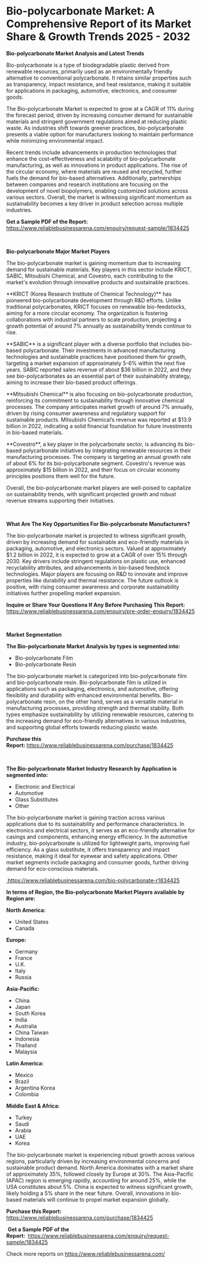 <p><h1>Bio-polycarbonate Market: A Comprehensive Report of its Market Share & Growth Trends 2025 - 2032</h1></p><p><strong>Bio-polycarbonate Market Analysis and Latest Trends</strong></p>
<p><p>Bio-polycarbonate is a type of biodegradable plastic derived from renewable resources, primarily used as an environmentally friendly alternative to conventional polycarbonate. It retains similar properties such as transparency, impact resistance, and heat resistance, making it suitable for applications in packaging, automotive, electronics, and consumer goods. </p><p>The Bio-polycarbonate Market is expected to grow at a CAGR of 11% during the forecast period, driven by increasing consumer demand for sustainable materials and stringent government regulations aimed at reducing plastic waste. As industries shift towards greener practices, bio-polycarbonate presents a viable option for manufacturers looking to maintain performance while minimizing environmental impact. </p><p>Recent trends include advancements in production technologies that enhance the cost-effectiveness and scalability of bio-polycarbonate manufacturing, as well as innovations in product applications. The rise of the circular economy, where materials are reused and recycled, further fuels the demand for bio-based alternatives. Additionally, partnerships between companies and research institutions are focusing on the development of novel biopolymers, enabling customized solutions across various sectors. Overall, the market is witnessing significant momentum as sustainability becomes a key driver in product selection across multiple industries.</p></p>
<p><strong>Get a Sample PDF of the Report:&nbsp;</strong> <a href="https://www.reliablebusinessarena.com/enquiry/request-sample/1834425?utm_campaign=2793&utm_medium=2&utm_source=Github&utm_content=ia&utm_term=03042025&utm_id=bio-polycarbonate">https://www.reliablebusinessarena.com/enquiry/request-sample/1834425</a></p>
<p>&nbsp;</p>
<p><strong>Bio-polycarbonate Major Market Players</strong></p>
<p><p>The bio-polycarbonate market is gaining momentum due to increasing demand for sustainable materials. Key players in this sector include KRICT, SABIC, Mitsubishi Chemical, and Covestro, each contributing to the market's evolution through innovative products and sustainable practices.</p><p>**KRICT (Korea Research Institute of Chemical Technology)** has pioneered bio-polycarbonate development through R&D efforts. Unlike traditional polycarbonates, KRICT focuses on renewable bio-feedstocks, aiming for a more circular economy. The organization is fostering collaborations with industrial partners to scale production, projecting a growth potential of around 7% annually as sustainability trends continue to rise.</p><p>**SABIC** is a significant player with a diverse portfolio that includes bio-based polycarbonate. Their investments in advanced manufacturing technologies and sustainable practices have positioned them for growth, targeting a market expansion of approximately 5-6% within the next five years. SABIC reported sales revenue of about $36 billion in 2022, and they see bio-polycarbonates as an essential part of their sustainability strategy, aiming to increase their bio-based product offerings.</p><p>**Mitsubishi Chemical** is also focusing on bio-polycarbonate production, reinforcing its commitment to sustainability through innovative chemical processes. The company anticipates market growth of around 7% annually, driven by rising consumer awareness and regulatory support for sustainable products. Mitsubishi Chemical’s revenue was reported at $13.9 billion in 2022, indicating a solid financial foundation for future investments in bio-based materials.</p><p>**Covestro**, a key player in the polycarbonate sector, is advancing its bio-based polycarbonate initiatives by integrating renewable resources in their manufacturing processes. The company is targeting an annual growth rate of about 6% for its bio-polycarbonate segment. Covestro's revenue was approximately $15 billion in 2022, and their focus on circular economy principles positions them well for the future.</p><p>Overall, the bio-polycarbonate market players are well-poised to capitalize on sustainability trends, with significant projected growth and robust revenue streams supporting their initiatives.</p></p>
<p>&nbsp;</p>
<p><strong>What Are The Key Opportunities For Bio-polycarbonate Manufacturers?</strong></p>
<p><p>The bio-polycarbonate market is projected to witness significant growth, driven by increasing demand for sustainable and eco-friendly materials in packaging, automotive, and electronics sectors. Valued at approximately $1.2 billion in 2022, it is expected to grow at a CAGR of over 15% through 2030. Key drivers include stringent regulations on plastic use, enhanced recyclability attributes, and advancements in bio-based feedstock technologies. Major players are focusing on R&D to innovate and improve properties like durability and thermal resistance. The future outlook is positive, with rising consumer awareness and corporate sustainability initiatives further propelling market expansion.</p></p>
<p><strong>Inquire or Share Your Questions If Any Before Purchasing This Report:</strong> <a href="https://www.reliablebusinessarena.com/enquiry/pre-order-enquiry/1834425?utm_campaign=2793&utm_medium=2&utm_source=Github&utm_content=ia&utm_term=03042025&utm_id=bio-polycarbonate">https://www.reliablebusinessarena.com/enquiry/pre-order-enquiry/1834425</a></p>
<p>&nbsp;</p>
<p><strong>Market Segmentation</strong></p>
<p><strong>The Bio-polycarbonate Market Analysis by types is segmented into:</strong></p>
<p><ul><li>Bio-polycarbonate Film</li><li>Bio-polycarbonate Resin</li></ul></p>
<p><p>The bio-polycarbonate market is categorized into bio-polycarbonate film and bio-polycarbonate resin. Bio-polycarbonate film is utilized in applications such as packaging, electronics, and automotive, offering flexibility and durability with enhanced environmental benefits. Bio-polycarbonate resin, on the other hand, serves as a versatile material in manufacturing processes, providing strength and thermal stability. Both types emphasize sustainability by utilizing renewable resources, catering to the increasing demand for eco-friendly alternatives in various industries, and supporting global efforts towards reducing plastic waste.</p></p>
<p><strong>Purchase this Report:&nbsp;</strong><a href="https://www.reliablebusinessarena.com/purchase/1834425?utm_campaign=2793&utm_medium=2&utm_source=Github&utm_content=ia&utm_term=03042025&utm_id=bio-polycarbonate">https://www.reliablebusinessarena.com/purchase/1834425</a></p>
<p>&nbsp;</p>
<p><strong>The Bio-polycarbonate Market Industry Research by Application is segmented into:</strong></p>
<p><ul><li>Electronic and Electrical</li><li>Automotive</li><li>Glass Substitutes</li><li>Other</li></ul></p>
<p><p>The bio-polycarbonate market is gaining traction across various applications due to its sustainability and performance characteristics. In electronics and electrical sectors, it serves as an eco-friendly alternative for casings and components, enhancing energy efficiency. In the automotive industry, bio-polycarbonate is utilized for lightweight parts, improving fuel efficiency. As a glass substitute, it offers transparency and impact resistance, making it ideal for eyewear and safety applications. Other market segments include packaging and consumer goods, further driving demand for eco-conscious materials.</p></p>
<p><a href="https://www.reliablebusinessarena.com/bio-polycarbonate-r1834425?utm_campaign=2793&utm_medium=2&utm_source=Github&utm_content=ia&utm_term=03042025&utm_id=bio-polycarbonate">&nbsp;https://www.reliablebusinessarena.com/bio-polycarbonate-r1834425</a></p>
<p><strong>In terms of Region, the Bio-polycarbonate Market Players available by Region are:</strong></p>
<p>
    <p> <strong> North America: </strong>
        <ul>
            <li>United States</li>
            <li>Canada</li>
        </ul>
        </p> 
    <p> <strong> Europe: </strong>
        <ul>
            <li>Germany</li>
            <li>France</li>
            <li>U.K.</li>
            <li>Italy</li>
            <li>Russia</li>
        </ul>
        </p> 
    <p> <strong> Asia-Pacific: </strong>
        <ul>
            <li>China</li>
            <li>Japan</li>
            <li>South Korea</li>
            <li>India</li>
            <li>Australia</li>
            <li>China Taiwan</li>
            <li>Indonesia</li>
            <li>Thailand</li>
            <li>Malaysia</li>
        </ul>
        </p> 
    <p> <strong> Latin America: </strong>
        <ul>
            <li>Mexico</li>
            <li>Brazil</li>
            <li>Argentina Korea</li>
            <li>Colombia</li>
        </ul>
        </p> 
    <p> <strong> Middle East & Africa: </strong>
        <ul>
            <li>Turkey</li>
            <li>Saudi</li>
            <li>Arabia</li>
            <li>UAE</li>
            <li>Korea</li>
        </ul>
    </p>
    </p>
<p><p>The bio-polycarbonate market is experiencing robust growth across various regions, particularly driven by increasing environmental concerns and sustainable product demand. North America dominates with a market share of approximately 35%, followed closely by Europe at 30%. The Asia-Pacific (APAC) region is emerging rapidly, accounting for around 25%, while the USA constitutes about 5%. China is expected to witness significant growth, likely holding a 5% share in the near future. Overall, innovations in bio-based materials will continue to propel market expansion globally.</p></p>
<p><strong>Purchase this Report: </strong><a href="https://www.reliablebusinessarena.com/purchase/1834425?utm_campaign=2793&utm_medium=2&utm_source=Github&utm_content=ia&utm_term=03042025&utm_id=bio-polycarbonate">https://www.reliablebusinessarena.com/purchase/1834425</a></p>
<p>&nbsp;<strong>Get a Sample PDF of the Report:&nbsp;&nbsp;</strong><a href="https://www.reliablebusinessarena.com/enquiry/request-sample/1834425?utm_campaign=2793&utm_medium=2&utm_source=Github&utm_content=ia&utm_term=03042025&utm_id=bio-polycarbonate">https://www.reliablebusinessarena.com/enquiry/request-sample/1834425</a></p>
<p><strong></strong></p>
<p>Check more reports on <a href="https://www.reliablebusinessarena.com/?utm_campaign=2793&utm_medium=2&utm_source=Github&utm_content=ia&utm_term=03042025&utm_id=bio-polycarbonate">https://www.reliablebusinessarena.com/</a></p>